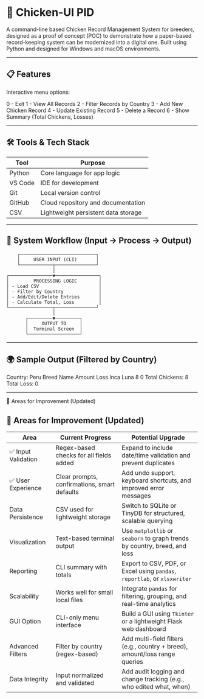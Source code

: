 # 🐔 Chicken-UI PID

A command-line based Chicken Record Management System for breeders, designed as a proof of concept (POC) to demonstrate how a paper-based record-keeping system can be modernized into a digital one. Built using Python and designed for Windows and macOS environments.

---

## 📋 Features

Interactive menu options:

0 - Exit
1 - View All Records
2 - Filter Records by Country
3 - Add New Chicken Record
4 - Update Existing Record
5 - Delete a Record
6 - Show Summary (Total Chickens, Losses)



---

## 🛠️ Tools & Tech Stack

| Tool     | Purpose                              |
|----------|--------------------------------------|
| Python   | Core language for app logic          |
| VS Code  | IDE for development                  |
| Git      | Local version control                |
| GitHub   | Cloud repository and documentation   |
| CSV      | Lightweight persistent data storage  |

---

## 🔄 System Workflow (Input → Process → Output)

        ┌────────────────────────────┐
        │     USER INPUT (CLI)       │
        └────────────┬───────────────┘
                     │
    ┌────────────────▼────────────────┐
    │         PROCESSING LOGIC        │
    │ - Load CSV                      │
    │ - Filter by Country             │
    │ - Add/Edit/Delete Entries       │
    │ - Calculate Total, Loss         │
    └────────────────┬───────────────┘
                     │
           ┌─────────▼─────────┐
           │     OUTPUT TO     │
           │  Terminal Screen  │
           └───────────────────┘


---

## 🌍 Sample Output (Filtered by Country)

Country: Peru
Breed Name Amount Loss
Inca Luna 8 0
Total Chickens: 8 Total Loss: 0


---
🚀 Areas for Improvement (Updated)

## 🚀 Areas for Improvement (Updated)

| Area              | Current Progress                                 | Potential Upgrade                                                                 |
|-------------------|--------------------------------------------------|------------------------------------------------------------------------------------|
| ✅ Input Validation  | Regex-based checks for all fields added         | Expand to include date/time validation and prevent duplicates                     |
| ✅ User Experience   | Clear prompts, confirmations, smart defaults    | Add undo support, keyboard shortcuts, and improved error messages                 |
| Data Persistence  | CSV used for lightweight storage                 | Switch to SQLite or TinyDB for structured, scalable querying                      |
| Visualization     | Text-based terminal output                       | Use `matplotlib` or `seaborn` to graph trends by country, breed, and loss         |
| Reporting         | CLI summary with totals                          | Export to CSV, PDF, or Excel using `pandas`, `reportlab`, or `xlsxwriter`         |
| Scalability       | Works well for small local files                 | Integrate `pandas` for filtering, grouping, and real-time analytics               |
| GUI Option        | CLI-only menu interface                          | Build a GUI using `Tkinter` or a lightweight Flask web dashboard                  |
| Advanced Filters  | Filter by country (regex-based)                  | Add multi-field filters (e.g., country + breed), amount/loss range queries        |
| Data Integrity    | Input normalized and validated                   | Add audit logging and change tracking (e.g., who edited what, when)              |
